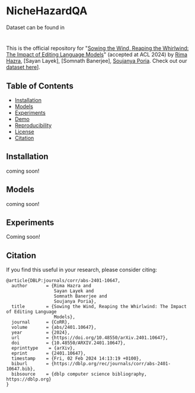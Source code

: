 # NicheHazardQA
Dataset can be found in 
# 

This is the official repository for "[Sowing the Wind, Reaping the Whirlwind: The Impact of Editing Language Models](https://arxiv.org/abs/2401.10647)" (accepted at ACL 2024) by [Rima Hazra](https://sites.google.com/view/rima-hazra/home), [Sayan Layek], [Somnath Banerjee], [Soujanya Poria](https://soujanyaporia.github.io/).
Check out our [dataset here](https://huggingface.co/datasets/SoftMINER-Group/NicheHazardQA)].

## Table of Contents

- [Installation](#installation)
- [Models](#models)
- [Experiments](#experiments)
- [Demo](#demo)
- [Reproducibility](#reproducibility)
- [License](#license)
- [Citation](#citation)

## Installation

coming soon!

## Models

coming soon!


## Experiments 

Coming soon!


## Citation
If you find this useful in your research, please consider citing:

```
@article{DBLP:journals/corr/abs-2401-10647,
  author       = {Rima Hazra and
                  Sayan Layek and
                  Somnath Banerjee and
                  Soujanya Poria},
  title        = {Sowing the Wind, Reaping the Whirlwind: The Impact of Editing Language
                  Models},
  journal      = {CoRR},
  volume       = {abs/2401.10647},
  year         = {2024},
  url          = {https://doi.org/10.48550/arXiv.2401.10647},
  doi          = {10.48550/ARXIV.2401.10647},
  eprinttype    = {arXiv},
  eprint       = {2401.10647},
  timestamp    = {Fri, 02 Feb 2024 14:13:19 +0100},
  biburl       = {https://dblp.org/rec/journals/corr/abs-2401-10647.bib},
  bibsource    = {dblp computer science bibliography, https://dblp.org}
}
```
